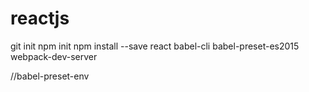 # reactjs

git init
npm init
npm install --save react babel-cli babel-preset-es2015
webpack-dev-server


//babel-preset-env